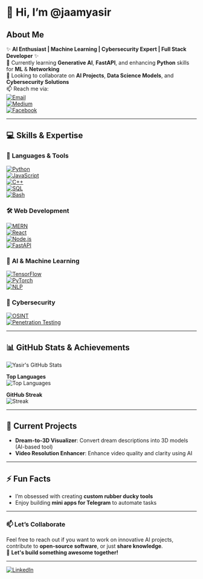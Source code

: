 # 👋 Hi, I’m **@jaamyasir**

## About Me

✨ **AI Enthusiast | Machine Learning | Cybersecurity Expert | Full Stack Developer** ✨  
🌱 Currently learning **Generative AI**, **FastAPI**, and enhancing **Python** skills for **ML** & **Networking**  
💞 Looking to collaborate on **AI Projects**, **Data Science Models**, and **Cybersecurity Solutions**  
📫 Reach me via:  
[![Email](https://img.shields.io/badge/Email-teamhackpulse@duck.com-blue?logo=gmail)](mailto:teamhackpulse@duck.com)  
[![Medium](https://img.shields.io/badge/Medium-Jamyasir-orange?logo=medium)](https://jamyasir.medium.com)  
[![Facebook](https://img.shields.io/badge/Facebook-Jamyasir-blue?logo=facebook)](https://www.facebook.com/jamyasir0010)  

---

## 💻 Skills & Expertise

### 🚀 **Languages & Tools**  

[![Python](https://img.shields.io/badge/Python-3.8-brightgreen?logo=python&logoColor=white)](https://www.python.org)  
[![JavaScript](https://img.shields.io/badge/JavaScript-ES6-yellow?logo=javascript&logoColor=black)](https://developer.mozilla.org/en-US/docs/Web/JavaScript)  
[![C++](https://img.shields.io/badge/C%2B%2B-blue?logo=c%2B%2B&logoColor=white)](https://en.wikipedia.org/wiki/C%2B%2B)  
[![SQL](https://img.shields.io/badge/SQL-orange?logo=MySQL&logoColor=white)](https://www.mysql.com)  
[![Bash](https://img.shields.io/badge/Bash-black?logo=gnu-bash&logoColor=white)](https://www.gnu.org/software/bash/)  

### 🛠️ **Web Development**  
[![MERN](https://img.shields.io/badge/MERN-Stack-blue?logo=react&logoColor=white)](https://mern.io)  
[![React](https://img.shields.io/badge/React-16.13-61DAFB?logo=react&logoColor=black)](https://reactjs.org/)  
[![Node.js](https://img.shields.io/badge/Node.js-14-green?logo=node.js&logoColor=white)](https://nodejs.org/)  
[![FastAPI](https://img.shields.io/badge/FastAPI-red?logo=python&logoColor=white)](https://fastapi.tiangolo.com/)

### 🧠 **AI & Machine Learning**  
[![TensorFlow](https://img.shields.io/badge/TensorFlow-2.0-blue?logo=tensorflow&logoColor=white)](https://www.tensorflow.org/)  
[![PyTorch](https://img.shields.io/badge/PyTorch-red?logo=pytorch&logoColor=white)](https://pytorch.org/)  
[![NLP](https://img.shields.io/badge/NLP-Text--Analytics-green?logo=google&logoColor=white)](https://en.wikipedia.org/wiki/Natural_language_processing)  

### 🔐 **Cybersecurity**  
[![OSINT](https://img.shields.io/badge/OSINT-blue?logo=internet-explorer&logoColor=white)](https://en.wikipedia.org/wiki/Open-source_intelligence)  
[![Penetration Testing](https://img.shields.io/badge/Penetration_Testing-red?logo=security&logoColor=white)](https://en.wikipedia.org/wiki/Penetration_testing)  

---

## 📊 GitHub Stats & Achievements

![Yasir's GitHub Stats](https://github-readme-stats.vercel.app/api?username=jaamyasir&show_icons=true&theme=radical&count_private=true&hide=prs)

**Top Languages**  
![Top Languages](https://github-readme-stats.vercel.app/api/top-langs/?username=jaamyasir&layout=compact&theme=radical)

**GitHub Streak**  
![Streak](https://github-readme-streak-stats.herokuapp.com/?user=jaamyasir&theme=radical)

---

## 🔭 Current Projects
- **Dream-to-3D Visualizer**: Convert dream descriptions into 3D models (AI-based tool)  
- **Video Resolution Enhancer**: Enhance video quality and clarity using AI  

---

## ⚡ Fun Facts  
- I’m obsessed with creating **custom rubber ducky tools**  
- Enjoy building **mini apps for Telegram** to automate tasks

---

### 📫 Let’s Collaborate  
Feel free to reach out if you want to work on innovative AI projects, contribute to **open-source software**, or just **share knowledge**.  
💬 **Let's build something awesome together!**

---

<!-- Additional Contact Links (Optional) -->
[![LinkedIn](https://img.shields.io/badge/LinkedIn-Profile-blue?logo=linkedin&logoColor=white)](https://www.linkedin.com/in/jamyasir/)
